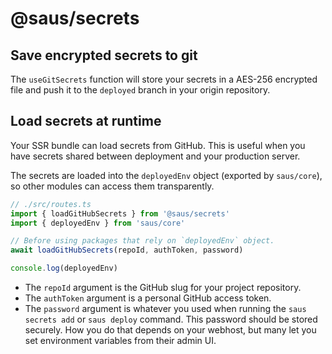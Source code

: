 # @saus/secrets

## Save encrypted secrets to git

The `useGitSecrets` function will store your secrets in a AES-256 encrypted file
and push it to the `deployed` branch in your origin repository.

## Load secrets at runtime

Your SSR bundle can load secrets from GitHub. This is useful when you have secrets
shared between deployment and your production server.

The secrets are loaded into the `deployedEnv` object (exported by `saus/core`), so
other modules can access them transparently.

```ts
// ./src/routes.ts
import { loadGitHubSecrets } from '@saus/secrets'
import { deployedEnv } from 'saus/core'

// Before using packages that rely on `deployedEnv` object.
await loadGitHubSecrets(repoId, authToken, password)

console.log(deployedEnv)
```

- The `repoId` argument is the GitHub slug for your project repository.
- The `authToken` argument is a personal GitHub access token.
- The `password` argument is whatever you used when running the `saus secrets add`
  or `saus deploy` command. This password should be stored securely. How you do that
  depends on your webhost, but many let you set environment variables from their
  admin UI.
